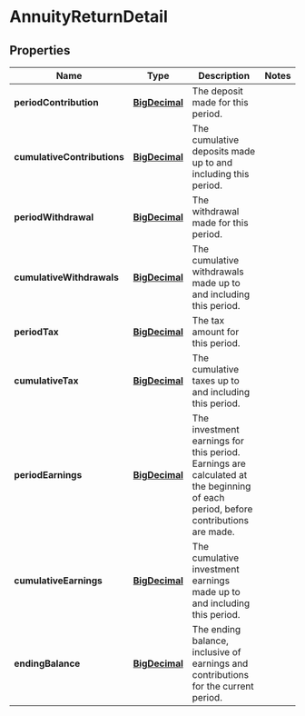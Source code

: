 
# AnnuityReturnDetail

## Properties
Name | Type | Description | Notes
------------ | ------------- | ------------- | -------------
**periodContribution** | [**BigDecimal**](BigDecimal.md) | The deposit made for this period. | 
**cumulativeContributions** | [**BigDecimal**](BigDecimal.md) | The cumulative deposits made up to and including this period. | 
**periodWithdrawal** | [**BigDecimal**](BigDecimal.md) | The withdrawal made for this period. | 
**cumulativeWithdrawals** | [**BigDecimal**](BigDecimal.md) | The cumulative withdrawals made up to and including this period. | 
**periodTax** | [**BigDecimal**](BigDecimal.md) | The tax amount for this period. | 
**cumulativeTax** | [**BigDecimal**](BigDecimal.md) | The cumulative taxes up to and including this period. | 
**periodEarnings** | [**BigDecimal**](BigDecimal.md) | The investment earnings for this period. Earnings are calculated at the beginning of each period, before contributions are made. | 
**cumulativeEarnings** | [**BigDecimal**](BigDecimal.md) | The cumulative investment earnings made up to and including this period. | 
**endingBalance** | [**BigDecimal**](BigDecimal.md) | The ending balance, inclusive of earnings and contributions for the current period. | 



